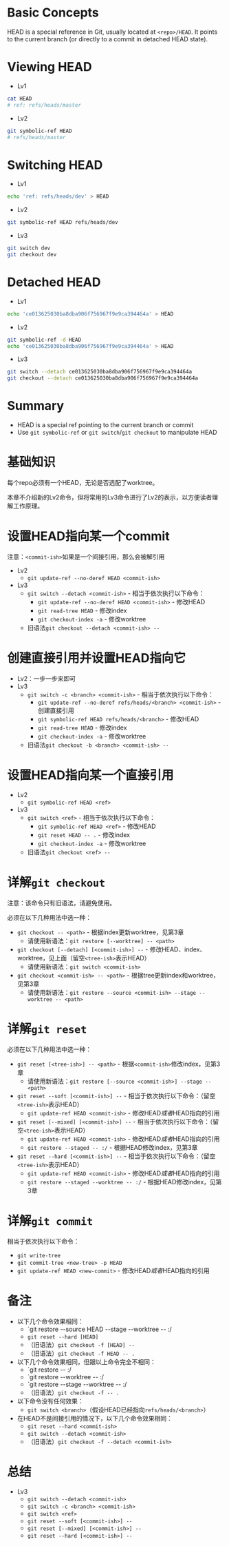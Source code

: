 # Basic Concepts

HEAD is a special reference in Git, usually located at `<repo>/HEAD`. It points to the current branch (or directly to a commit in detached HEAD state).

# Viewing HEAD

- Lv1

```bash
cat HEAD
# ref: refs/heads/master
```

- Lv2

```bash
git symbolic-ref HEAD
# refs/heads/master
```

# Switching HEAD

- Lv1

```bash
echo 'ref: refs/heads/dev' > HEAD
```

- Lv2

```bash
git symbolic-ref HEAD refs/heads/dev
```

- Lv3

```bash
git switch dev
git checkout dev
```

# Detached HEAD

- Lv1

```bash
echo 'ce013625030ba8dba906f756967f9e9ca394464a' > HEAD
```

- Lv2

```bash
git symbolic-ref -d HEAD
echo 'ce013625030ba8dba906f756967f9e9ca394464a' > HEAD
```

- Lv3

```bash
git switch --detach ce013625030ba8dba906f756967f9e9ca394464a
git checkout --detach ce013625030ba8dba906f756967f9e9ca394464a
```

# Summary

- HEAD is a special ref pointing to the current branch or commit
- Use `git symbolic-ref` or `git switch`/`git checkout` to manipulate HEAD

# 基础知识

每个repo必须有一个HEAD，无论是否选配了worktree。

本章不介绍新的Lv2命令，但将常用的Lv3命令进行了Lv2的表示，以方便读者理解工作原理。

# 设置HEAD指向某一个commit

注意：`<commit-ish>`如果是一个间接引用，那么会被解引用
- Lv2
  - `git update-ref --no-deref HEAD <commit-ish>`
- Lv3
  - `git switch --detach <commit-ish>` - 相当于依次执行以下命令：
    - `git update-ref --no-deref HEAD <commit-ish>` - 修改HEAD
    - `git read-tree HEAD` - 修改index
    - `git checkout-index -a` - 修改worktree
  - 旧语法`git checkout --detach <commit-ish> --`

# 创建直接引用并设置HEAD指向它

- Lv2：一步一步来即可
- Lv3
  - `git switch -c <branch> <commit-ish>` - 相当于依次执行以下命令：
    - `git update-ref --no-deref refs/heads/<branch> <commit-ish>` - 创建直接引用
    - `git symbolic-ref HEAD refs/heads/<branch>` - 修改HEAD
    - `git read-tree HEAD` - 修改index
    - `git checkout-index -a` - 修改worktree
  - 旧语法`git checkout -b <branch> <commit-ish> --`


# 设置HEAD指向某一个直接引用

- Lv2
  - `git symbolic-ref HEAD <ref>`
- Lv3
  - `git switch <ref>` - 相当于依次执行以下命令：
    - `git symbolic-ref HEAD <ref>` - 修改HEAD
    - `git reset HEAD -- .` - 修改index
    - `git checkout-index -a` - 修改worktree
  - 旧语法`git checkout <ref> --`

# 详解`git checkout`

注意：该命令只有旧语法，请避免使用。

必须在以下几种用法中选一种：
- `git checkout -- <path>` - 根据index更新worktree，见第3章
  - 请使用新语法：`git restore [--worktree] -- <path>`
- `git checkout [--detach] [<commit-ish>] --` - 修改HEAD、index、worktree，见上面（留空`<tree-ish>`表示HEAD）
  - 请使用新语法：`git switch <commit-ish>`
- `git checkout <commit-ish> -- <path>` - 根据tree更新index和worktree，见第3章
  - 请使用新语法：`git restore --source <commit-ish> --stage --worktree -- <path>`

# 详解`git reset`

必须在以下几种用法中选一种：
- `git reset [<tree-ish>] -- <path>` - 根据`<commit-ish>`修改index，见第3章
  - 请使用新语法：`git restore [--source <commit-ish>] --stage -- <path>`
- `git reset --soft [<commit-ish>] --` - 相当于依次执行以下命令：（留空`<tree-ish>`表示HEAD）
  - `git update-ref HEAD <commit-ish>` - 修改HEAD*或者*HEAD指向的引用
- `git reset [--mixed] [<commit-ish>] --` - 相当于依次执行以下命令：（留空`<tree-ish>`表示HEAD）
  - `git update-ref HEAD <commit-ish>` - 修改HEAD*或者*HEAD指向的引用
  - `git restore --staged -- :/` - 根据HEAD修改index，见第3章
- `git reset --hard [<commit-ish>] --` - 相当于依次执行以下命令：（留空`<tree-ish>`表示HEAD）
  - `git update-ref HEAD <commit-ish>` - 修改HEAD*或者*HEAD指向的引用
  - `git restore --staged --worktree -- :/` - 根据HEAD修改index，见第3章

# 详解`git commit`

相当于依次执行以下命令：
- `git write-tree`
- `git commit-tree <new-tree> -p HEAD`
- `git update-ref HEAD <new-commit>` - 修改HEAD*或者*HEAD指向的引用

# 备注

- 以下几个命令效果相同：
  - `git restore --source HEAD --stage --worktree -- :/
  - `git reset --hard [HEAD]`
  - （旧语法）`git checkout -f [HEAD] --`
  - （旧语法）`git checkout -f HEAD -- .`
- 以下几个命令效果相同，但跟以上命令完全不相同：
  - `git restore -- :/
  - `git restore --worktree -- :/
  - `git restore --stage --worktree -- :/
  - （旧语法）`git checkout -f -- .`
- 以下命令没有任何效果：
  - `git switch <branch>`（假设HEAD已经指向`refs/heads/<branch>`）
- 在HEAD不是间接引用的情况下，以下几个命令效果相同：
  - `git reset --hard <commit-ish>`
  - `git switch --detach <commit-ish>`
  - （旧语法）`git checkout -f --detach <commit-ish>`

# 总结

- Lv3
  - `git switch --detach <commit-ish>`
  - `git switch -c <branch> <commit-ish>`
  - `git switch <ref>`
  - `git reset --soft [<commit-ish>] --`
  - `git reset [--mixed] [<commit-ish>] --`
  - `git reset --hard [<commit-ish>] --`


